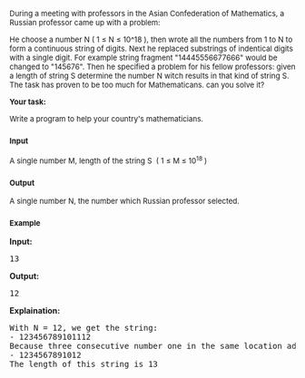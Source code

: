 <p style="text-align: left;"><span style="font-size: small;"><br></span></p>
<p><span style="font-size: small;"> </span></p>
<p><span style="font-size: small;"> </span></p>
<p><span style="font-size: small;"> </span></p>
<div id="_mcePaste" style="position: absolute; left: -10000px; top: 0px; width: 1px; height: 1px; overflow: hidden;"><span style="font-size: small;">He choose a number N ( 1 ≤ N ≤ 10^18 ),&nbsp;</span></div>
<p><span style="font-size: small;"> </span></p>
<div id="_mcePaste" style="position: absolute; left: -10000px; top: 0px; width: 1px; height: 1px; overflow: hidden;"><span style="font-size: small;">then wrote all the numbers from 1 to N to form a continuous string of digits. Next he replaced substrings of indentical digits with a single digit. For example string fragment "14445556677666" would be changed to "145676". He named this shortened string S. Then he specified a problem for his fellow professors: given a length of string S determine the number N witch results in that kind of string S. The task has proven to be too much for Mathematicans. can you solve it?&nbsp;</span></div>
<p><span style="font-size: small;"> </span></p>
<p><span style="font-size: small;">During a meeting with professors in the Asian Confederation of Mathematics, a Russian professor came up with a problem:&nbsp;</span></p>
<p><span style="font-size: small;"> </span></p>
<p><span style="font-size: small;">He choose a number N ( 1 ≤ N ≤ 10^18 ),&nbsp;then wrote all the numbers from 1 to N to form a continuous string of digits. Next he replaced substrings of indentical digits with a single digit. For example string fragment "14445556677666" would be changed to "145676". Then he specified a problem for his fellow professors: given a length of string S determine the number N witch results in that kind of string S. The task has proven to be too much for Mathematicans. can you solve it?&nbsp;</span></p>
<p><span style="font-size: small;"> </span></p>
<p style="text-align: left;"><span style="font-size: small;"><strong>Your task: </strong></span></p>
<p><span style="font-size: small;"> </span></p>
<p style="text-align: left;"><span style="font-size: small;">Write a program to help your country's mathematicians.&nbsp;</span></p>
<p><span style="font-size: small;"> </span></p>
<h3 style="text-align: left;"><span style="font-size: small;">Input</span></h3>
<p><span style="font-size: small;"> </span></p>
<p style="text-align: left;"><span style="font-size: small;"><span title="Nhấp để xem bản dịch thay thế">A single number M, length of the string S&nbsp;&nbsp;( 1 ≤ M ≤ 10<sup>18&nbsp;</sup>)</span></span></p>
<p><span style="font-size: small;"> </span></p>
<h3 style="text-align: left;"><span style="font-size: small;">Output</span></h3>
<p><span style="font-size: small;"> </span></p>
<p style="text-align: left;"><span style="font-size: small;">A single number N, the number which Russian professor selected.&nbsp;</span></p>
<p><span style="font-size: small;"> </span></p>
<h3 style="text-align: left;"><span style="font-size: small;">Example</span></h3>
<p><strong>Input:</strong></p>
<pre>13</pre>
<p><strong>Output:</strong></p>
<pre>12</pre>
<p><strong>Explaination:</strong></p>
<pre>With N = 12, we get the string:
- 123456789101112
Because three consecutive number one in the same location adjacent to the end, we delete the first two numbers, then we have
- 1234567891012
The length of this string is 13</pre>
